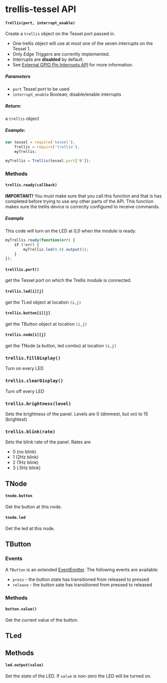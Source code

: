 # trellis-tessel API
#### `Trellis(port, interrupt_enable)`  
Create a `trellis` object on the Tessel port passed in.

* One trellis object will use at most one of the seven interrupts on the Tessel 1.
* Only _Edge Triggers_ are currently implemented.
* Interrupts are **disabled** by default.
* See [External GPIO Pin Interrupts API](https://github.com/tessel/docs/blob/master/tutorials/gpio-interrupts.md) for more information.


##### Parameters

* `port` Tessel port to be used
* `interrupt_enable` Boolean; disable/enable interrupts

##### Return:

a `trellis` object

##### Example:

```javascript
var tessel = require('tessel'),
	Trellis = require('trellis'),
	myTrellis;

myTrellis = Trellis(tessel.port['B']);
```

### Methods
#### `trellis.ready(callback)`
**IMPORTANT!** You must make sure that you call this function and that is has completed before trying to use any other parts of the API. This function makes sure the trellis device is correctly configured to receive commands.

##### Example
This code will turn on the LED at 0,0 when the module is ready.
```javascript
myTrellis.ready(function(err) {
	if (!err) {
		myTrellis.led(0,0).output(1);
	}
});
```

#### `trelllis.port()`
get the Tessel port on which the Trellis module is connected.
#### `trellis.led[i][j]`
get the TLed object at location `(i,j)`
#### `trellis.button[i][j]`
get the TButton object at location `(i,j)`
#### `trellis.node[i][j]`
get the TNode (a button, led combo) at location `(i,j)`
### `trellis.fillDisplay()`
Turn on every LED
### `trellis.clearDisplay()`
Turn off every LED
### `trellis.brightness(level)`
Sets the brightness of the panel. Levels are 0 (dimmest, but on) to 15 (brightest)
### `trellis.blink(rate)`
Sets the blink rate of the panel. Rates are
* 0 (no blink)
* 1 (2Hz blink)
* 2 (1Hz blink)
* 3 (.5Hz blink)

## TNode
#### `tnode.button`

Get the button at this node.
#### `tnode.led` 

Get the led at this node.

## TButton

### Events
A `TButton` is an extended [EventEmitter](https://nodejs.org/api/events.html). The following events are available:

* `press` - the button state has transitioned from released to pressed
* `release` - the button sate has transitioned from pressed to released

### Methods

#### `button.value()`
Get the current value of the button.

## TLed

## Methods
#### `led.output(value)`
Set the state of the LED. If `value` is non-zero the LED will be turned on.



